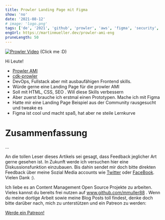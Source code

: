 ```yaml
---
title: Prowler Landing Page mit Figma
show: 'no'
date: '2021-08-12'
# image: 'logo.png'
tags: ['de', '2021', 'github', 'prowler', 'aws', 'figma', 'security', 'nofeed'] #nofeed
engUrl: https://martinmueller.dev/prowler-ami-eng
pruneLength: 50
---
```

[![Prowler Video](https://img.youtube.com/vi/4JYaGylXEMc/0.jpg)](https://www.youtube.com/watch?v=4JYaGylXEMc)
(Click me :D)

Hi Leute!

* [Prowler AMI](https://martinmueller.dev/prowler-ami) 
* [cdk-prowler](https://github.com/mmuller88/cdk-prowler) 
* DevOps, Fullstack aber mit ausbaufähigen Frontend skills.
* Würde gerne eine Landing Page für die prowler AMI
* Soll mit HTML, CSS, SEO . Will diese Skills verbessern
* Aber zuerst brauche ich erstmal einen Prototypen. Mache ich mit Figma
* Hatte mir eine Landing Page Beispiel aus der Community rausgesucht und tweake es
* Figma ist cool und macht spaß, hat aber ne steile Lernkurve

# Zusammenfassung
...

An die tollen Leser dieses Artikels sei gesagt, dass Feedback jeglicher Art gerne gesehen ist. In Zukunft werde ich versuchen hier eine Diskussionsfunktion einzubauen. Bis dahin sendet mir doch bitte direkten Feedback über meine Sozial Media accounts wie [Twitter](https://twitter.com/MartinMueller_) oder [FaceBook](https://www.facebook.com/martin.muller.10485). Vielen Dank :).

Ich liebe es an Content Management Open Source Projekte zu arbeiten. Vieles kannst du bereits frei nutzen auf www.github.com/mmuller88 . Wenn du meine dortige Arbeit sowie meine Blog Posts toll findest, denke doch bitte darüber nach, mich zu unterstützen und ein Patreon zu werden:

<a href="https://www.patreon.com/bePatron?u=29010217" data-patreon-widget-type="become-patron-button">Werde ein Patreon!</a><script async src="https://c6.patreon.com/becomePatronButton.bundle.js"></script>